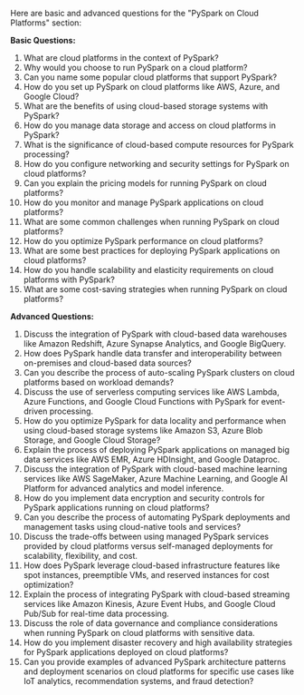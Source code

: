 Here are basic and advanced questions for the "PySpark on Cloud Platforms" section:

**Basic Questions:**

1. What are cloud platforms in the context of PySpark?
2. Why would you choose to run PySpark on a cloud platform?
3. Can you name some popular cloud platforms that support PySpark?
4. How do you set up PySpark on cloud platforms like AWS, Azure, and Google Cloud?
5. What are the benefits of using cloud-based storage systems with PySpark?
6. How do you manage data storage and access on cloud platforms in PySpark?
7. What is the significance of cloud-based compute resources for PySpark processing?
8. How do you configure networking and security settings for PySpark on cloud platforms?
9. Can you explain the pricing models for running PySpark on cloud platforms?
10. How do you monitor and manage PySpark applications on cloud platforms?
11. What are some common challenges when running PySpark on cloud platforms?
12. How do you optimize PySpark performance on cloud platforms?
13. What are some best practices for deploying PySpark applications on cloud platforms?
14. How do you handle scalability and elasticity requirements on cloud platforms with PySpark?
15. What are some cost-saving strategies when running PySpark on cloud platforms?

**Advanced Questions:**

1. Discuss the integration of PySpark with cloud-based data warehouses like Amazon Redshift, Azure Synapse Analytics, and Google BigQuery.
2. How does PySpark handle data transfer and interoperability between on-premises and cloud-based data sources?
3. Can you describe the process of auto-scaling PySpark clusters on cloud platforms based on workload demands?
4. Discuss the use of serverless computing services like AWS Lambda, Azure Functions, and Google Cloud Functions with PySpark for event-driven processing.
5. How do you optimize PySpark for data locality and performance when using cloud-based storage systems like Amazon S3, Azure Blob Storage, and Google Cloud Storage?
6. Explain the process of deploying PySpark applications on managed big data services like AWS EMR, Azure HDInsight, and Google Dataproc.
7. Discuss the integration of PySpark with cloud-based machine learning services like AWS SageMaker, Azure Machine Learning, and Google AI Platform for advanced analytics and model inference.
8. How do you implement data encryption and security controls for PySpark applications running on cloud platforms?
9. Can you describe the process of automating PySpark deployments and management tasks using cloud-native tools and services?
10. Discuss the trade-offs between using managed PySpark services provided by cloud platforms versus self-managed deployments for scalability, flexibility, and cost.
11. How does PySpark leverage cloud-based infrastructure features like spot instances, preemptible VMs, and reserved instances for cost optimization?
12. Explain the process of integrating PySpark with cloud-based streaming services like Amazon Kinesis, Azure Event Hubs, and Google Cloud Pub/Sub for real-time data processing.
13. Discuss the role of data governance and compliance considerations when running PySpark on cloud platforms with sensitive data.
14. How do you implement disaster recovery and high availability strategies for PySpark applications deployed on cloud platforms?
15. Can you provide examples of advanced PySpark architecture patterns and deployment scenarios on cloud platforms for specific use cases like IoT analytics, recommendation systems, and fraud detection?

